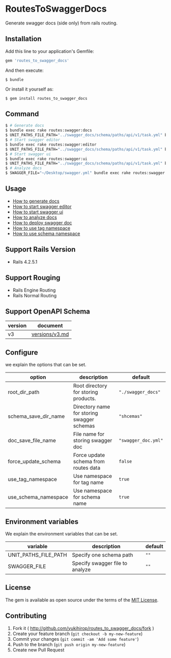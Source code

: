 # RoutesToSwaggerDocs

Generate swagger docs (side only) from rails routing.

## Installation

Add this line to your application's Gemfile:

```ruby
gem 'routes_to_swagger_docs'
```

And then execute:

    $ bundle

Or install it yourself as:

    $ gem install routes_to_swagger_docs

## Command

```bash
$ # Generate docs
$ bundle exec rake routes:swagger:docs                                                                        # Generate docs
$ UNIT_PATHS_FILE_PATH="../swagger_docs/schema/paths/api/v1/task.yml" bundle exec rake routes:swagger:docs    # Generate docs by specify unit paths
$ # Start swagger editor
$ bundle exec rake routes:swagger:editor                                                                      # Start swagger editor
$ UNIT_PATHS_FILE_PATH="../swagger_docs/schema/paths/api/v1/task.yml" bundle exec rake routes:swagger:editor  # Start swagger editor by specify unit paths
$ # Start swagger ui
$ bundle exec rake routes:swagger:ui                                                                          # Start swagger ui
$ UNIT_PATHS_FILE_PATH="../swagger_docs/schema/paths/api/v1/task.yml" bundle exec rake routes:swagger:ui      # Start swagger ui by specify unit paths
$ # Analyze docs
$ SWAGGER_FILE="~/Desktop/swagger.yml" bundle exec rake routes:swagger:analyze
```

## Usage

- [How to generate docs](https://github.com/yukihirop/routes_to_swagger_docs/blob/master/docs/HOW_TO_GENERATE_DOCS.md)
- [How to start swagger editor](https://github.com/yukihirop/routes_to_swagger_docs/blob/master/docs/HOW_TO_START_SWAGGER_EDITOR.md)
- [How to start swagger ui](https://github.com/yukihirop/routes_to_swagger_docs/blob/master/docs/HOW_TO_START_SWAGGER_UI.md)
- [How to analyze docs](https://github.com/yukihirop/routes_to_swagger_docs/blob/master/docs/HOW_TO_ANALYZE_DOCS.md)
- [How to deploy swagger doc](https://github.com/yukihirop/routes_to_swagger_docs/blob/master/docs/HOW_TO_DEPLOY_SWAGGER_DOC.md)
- [How to use tag namespace](https://github.com/yukihirop/routes_to_swagger_docs/blob/master/docs/HOW_TO_USE_TAG_NAMESPACE.md)
- [How to use schema namespace](https://github.com/yukihirop/routes_to_swagger_docs/blob/master/docs/HOW_TO_USE_SCHEMA_NAMESPACE.md)

## Support Rails Version

- Rails 4.2.5.1

## Support Rouging

- Rails Engine Routing
- Rails Normal Routing

## Support OpenAPI Schema

|version|document|
|-------|--------|
|v3|[versions/v3.md](https://github.com/yukihirop/routes_to_swagger_docs/blob/master/docs/versions/v3.md)|

## Configure

we explain the options that can be set.

|option|description|default|
|------|-----------|---|
|root_dir_path|Root directory for storing products.| `"./swagger_docs"`
|schema_save_dir_name|Directory name for storing swagger schemas|`"shcemas"`|
|doc_save_file_name|File name for storing swagger doc|`"swagger_doc.yml"`|
|force_update_schema|Force update schema from routes data|`false`|
|use_tag_namespace|Use namespace for tag name|`true`|
|use_schema_namespace|Use namespace for schema name|`true`|

## Environment variables

We explain the environment variables that can be set.

|variable|description|default|
|--------|-----------|-------|
|UNIT_PATHS_FILE_PATH|Specify one schema path|`""`|
|SWAGGER_FILE|Specify swagger file to analyze|`""`|

## License

The gem is available as open source under the terms of the [MIT License](https://opensource.org/licenses/MIT).

## Contributing

1. Fork it ( http://github.com/yukihirop/routes_to_swagger_docs/fork )
2. Create your feature branch (`git checkout -b my-new-feature`)
3. Commit your changes (`git commit -am 'Add some feature'`)
4. Push to the branch (`git push origin my-new-feature`)
5. Create new Pull Request
